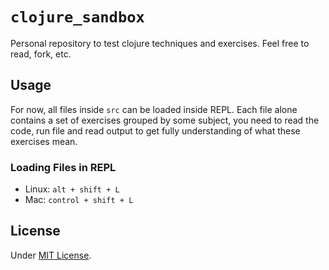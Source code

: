 # `clojure_sandbox`

Personal repository to test clojure techniques and exercises. Feel free to read, fork, etc.

## Usage

For now, all files inside `src` can be loaded inside REPL. Each file alone contains a set of exercises grouped by some
subject, you need to read the code, run file and read output to get fully understanding of what these exercises mean.

### Loading Files in REPL

* Linux: `alt + shift + L`
* Mac: `control + shift + L`

## License

Under [MIT License](https://github.com/lucasmbastos/clojure-sandbox/blob/main/LICENSE).